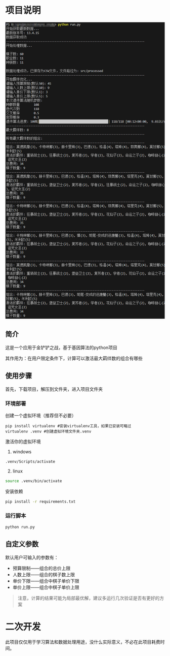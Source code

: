 # 项目说明

<img src="https://github.com/Biubush/jcc_combination_selector/blob/main/static/pics/preview.png">

## 简介

这是一个应用于金铲铲之战，基于基因算法的python项目

其作用为：在用户限定条件下，计算可以激活最大羁绊数的组合有哪些

## 使用步骤

首先，下载项目，解压到文件夹，进入项目文件夹

### 环境部署

创建一个虚拟环境（推荐但不必要）

```shell
pip install virtualenv #安装virtualenv工具，如果已安装可略过
virtualenv .venv #创建虚拟环境文件夹.venv
```

激活你的虚拟环境

1. windows
```shell
.venv/Scripts/activate
```

2. linux

```bash
source .venv/bin/activate
```

安装依赖

```bash
pip install -r requirements.txt
```

### 运行脚本

```bash
python run.py
```

## 自定义参数

默认用户可输入的参数有：

- 预算限制——组合的总价上限
- 人数上限——组合的棋子数上限
- 单价下限——组合中棋子单价下限
- 单价上限——组合中棋子单价上限

> 注意，计算的结果可能为局部最优解，建议多运行几次验证是否有更好的方案

# 二次开发

此项目仅仅用于学习算法和数据处理用途，没什么实际意义，不必在此项目耗费时间。